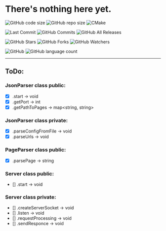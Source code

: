 # There's nothing here yet.

![GitHub code size](https://img.shields.io/github/languages/code-size/intel-x86-64/yet-another-http-server)
![GitHub repo size](https://img.shields.io/github/repo-size/intel-x86-64/yet-another-http-server)
![CMake](https://img.shields.io/badge/CMake-3.10+-blue.svg)

![Last Commit](https://img.shields.io/github/last-commit/intel-x86-64/yet-another-http-server)
![GitHub Commits](https://img.shields.io/github/commit-activity/m/intel-x86-64/yet-another-http-server)
![GitHub All Releases](https://img.shields.io/github/downloads/intel-x86-64/yet-another-http-server/total)

![GitHub Stars](https://img.shields.io/github/stars/intel-x86-64/yet-another-http-server)
![GitHub Forks](https://img.shields.io/github/forks/intel-x86-64/yet-another-http-server)
![GitHub Watchers](https://img.shields.io/github/watchers/intel-x86-64/yet-another-http-server)

![GitHub](https://img.shields.io/github/license/intel-x86-64/yet-another-http-server)
![GitHub language count](https://img.shields.io/github/languages/count/intel-x86-64/yet-another-http-server)


---

## ToDo:

### JsonParser class public:
- [x] .start -> void
- [x] .getPort -> int
- [x] .getPathToPages -> map<string, string>

### JsonParser class private:
- [x] .parseConfigFromFile -> void
- [x] .parseUrls -> void

### PageParser class public:

- [x] .parsePage -> string

### Server class public:
- [] .start -> void

### Server class private:

- [] .createServerSocket -> void
- [] .listen -> void
- [] .requestProcessing -> void
- [] .sendResponce -> void


